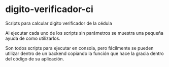 # digito-verificador-ci
Scripts para calcular digito verificador de la cédula

Al ejecutar cada uno de los scripts sin parámetros se muestra una pequeña ayuda de como utilizarlos.

Son todos scripts para ejecutar en consola, pero fácilmente se pueden utilizar dentro de un backend copiando la función que hace la gracia dentro del código de su aplicación.
